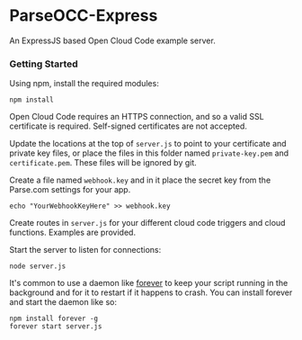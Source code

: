 # ParseOCC-Express

An ExpressJS based Open Cloud Code example server.

### Getting Started

Using npm, install the required modules:

```
npm install
```

Open Cloud Code requires an HTTPS connection, and so a valid SSL certificate is required.  Self-signed certificates are not accepted.  

Update the locations at the top of `server.js` to point to your certificate and private key files, or place the files in this folder named `private-key.pem` and `certificate.pem`.  These files will be ignored by git.

Create a file named `webhook.key` and in it place the secret key from the Parse.com settings for your app.

```
echo "YourWebhookKeyHere" >> webhook.key
```

Create routes in `server.js` for your different cloud code triggers and cloud functions.  Examples are provided.

Start the server to listen for connections:

```
node server.js
```

It's common to use a daemon like [forever](https://github.com/foreverjs/forever) to keep your script running in the background and for it to restart if it happens to crash.  You can install forever and start the daemon like so:

```
npm install forever -g
forever start server.js
```

